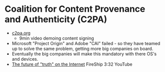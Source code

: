 Coalition for Content Provenance and Authenticity (C2PA)
====

* [c2pa.org](https://c2pa.org/)
    * 9min video demoing content signing
* Microsoft "Project Origin" and Adobe "CAI" failed - so they have teamed up to solve the same problem, getting more big companies on board.
* Eventually the big companies will make this mandatory with there OS's and devices.
* [The future of "truth" on the Internet](https://www.youtube.com/watch?v=-Bdb2KOb_zI) FireShip 3:32 YouTube

